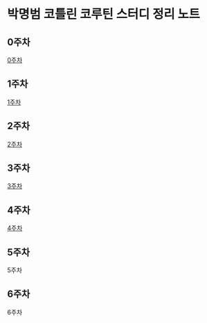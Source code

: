 # 박명범 코틀린 코루틴 스터디 정리 노트

## 0주차

[0주차](https://gist.github.com/mangbaam/4c6c5abced621253e3e8f1a18802675b)

## 1주차

[1주차](https://gist.github.com/mangbaam/c5e2b0dbf59b1778014777e5e0c16d45)

## 2주차

[2주차](https://gist.github.com/mangbaam/9867da9d966b93aa6ac13edb234d2051)

## 3주차

[3주차](https://gist.github.com/mangbaam/e6adb05929e82852695d61e2900bf54d)

## 4주차

[4주차](https://gist.github.com/mangbaam/7a635cdaa55d72abd6d528221447bb54)

## 5주차

5주차

## 6주차

6주차
